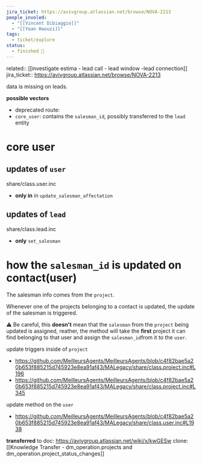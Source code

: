 ```yaml
---
jira_ticket: https://avivgroup.atlassian.net/browse/NOVA-2213
people_involed:
  - "[[Vincent Dibiaggio]]"
  - "[[Yoan Haouzi]]"
tags:
  - ticket/explore
status:
  - finished 🏁
---
```

related:: [[investigate estima - lead call - lead window -lead connection]]
jira_ticket:: https://avivgroup.atlassian.net/browse/NOVA-2213

data is missing on leads.

**possible vectors**

- deprecated route:
- `core_user`: contains the `salesman_id`, possibly transferred to the `lead` entity

# core user

## updates of `user`

share/class.user.inc
 - **only in**  in `update_salesman_affectation`

## updates of `lead`

share/class.lead.inc
- **only** `set_salesman`


# how the `salesman_id` is updated on contact(user)

The salesman info comes from the `project`.

Whenever one of the projects belonging to a contact is updated, the update of the salesman is triggered.

⚠ Be careful, this **doesn't** mean that the `salesman` from the `project` being updated is assigned, reather, the method will take the **first** project it can find belonging to that user and assign the `salesman_id`from it to the `user`.

update triggers inside of `project`
- https://github.com/MeilleursAgents/MeilleursAgents/blob/c4f82bae5a20b653f885215d745923e8ea91af43/MALegacy/share/class.project.inc#L196 
- https://github.com/MeilleursAgents/MeilleursAgents/blob/c4f82bae5a20b653f885215d745923e8ea91af43/MALegacy/share/class.project.inc#L345

update method on the `user`
- https://github.com/MeilleursAgents/MeilleursAgents/blob/c4f82bae5a20b653f885215d745923e8ea91af43/MALegacy/share/class.user.inc#L1938 

**transferred** to doc: https://avivgroup.atlassian.net/wiki/x/kwGESw
clone: [[Knowledge Transfer - dm_operation.projects and dm_operation.project_status_changes]]
